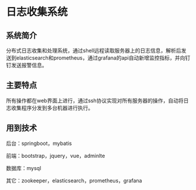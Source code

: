 # 日志收集系统

## 系统简介

分布式日志收集和处理系统，通过shell远程读取服务器上的日志信息，解析后发送到elasticsearch和prometheus，通过grafana的api自动新增监控指标，并向钉钉发送报警信息。

## 主要特点

所有操作都在web界面上进行，通过ssh协议实现对所有服务器的操作，自动将日志收集程序分发到多台机器进行执行。

## 用到技术

后台：springboot，mybatis

前端：bootstrap，jquery，vue，adminlte

数据库：mysql

其它：zookeeper，elasticsearch，prometheus，grafana






